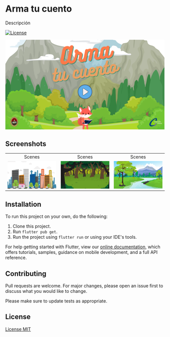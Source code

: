 # Arma tu cuento 

Descripción

[![License](http://img.shields.io/:license-mit-blue.svg)](http://doge.mit-license.org)

<div align="center">
<img src="assets/init/main.png" width="600" alt="accessibility text">
</div>



## Screenshots

|     |     |    |
| :-: | :-: |:-: |
|  Scenes | Scenes | Scenes |
| <img src="assets/Scenes/city.png" width="300" > | <img src="assets/Scenes/dayforest.png" width="300" >  | <img src="assets/Scenes/river.png" width="300" > |


## Installation

To run this project on your own, do the following: 
1. Clone this project.
2. Run `flutter pub get`.
3. Run the project using `flutter run` or using your IDE's tools.

For help getting started with Flutter, view our
[online documentation](https://flutter.dev/docs), which offers tutorials,
samples, guidance on mobile development, and a full API reference.

## Contributing
Pull requests are welcome. For major changes, please open an issue first to discuss what you would like to change.

Please make sure to update tests as appropriate.

## License
[License MIT](https://choosealicense.com/licenses/mit/)